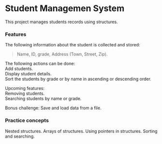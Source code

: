# Student Managemen System

This project manages students records using structures.

### Features
The following information about the student is collected and stored:  
  >Name, ID, grade, Address (Town, Street, Zip).

The following actions can be done:  
  Add students.  
  Display student details.  
  Sort the students by grade or by name in ascending or descending order.  

Upcoming features:  
  Removing students.  
  Searching students by name or grade.  

Bonus challenge:
  Save and load data from a file.

### Practice concepts
Nested structures.
Arrays of structures.
Using pointers in structures.
Sorting and searching.
